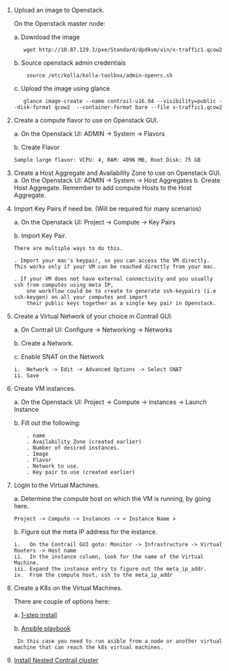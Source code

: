 1. Upload an image to Openstack.
   
    On the Openstack master node:
    
    a. Download the image 
    ```
       wget http://10.87.129.3/pxe/Standard/dpdkvm/vin/x-traffic1.qcow2
    ```
    b. Source openstack admin credentials
    ```
        source /etc/kolla/kolla-toolbox/admin-openrc.sh
    ```
    c. Upload the image using glance
    ```
       glance image-create --name contrail-u16.04 --visibility=public --disk-format qcow2  --container-format bare --file x-traffic1.qcow2
    ```

2. Create a compute flavor to use on Openstack GUI.

    a. On the Openstack UI:  ADMIN -> System -> Flavors
    
    b. Create Flavor
    
       Sample large flavor: VCPU: 4, RAM: 4096 MB, Root Disk: 75 GB
    
3. Create a Host Aggregate and Availability Zone to use on Openstack GUI.
    a. On the Openstack UI:  ADMIN -> System -> Host Aggregates
    b. Create Host Aggregate. Remember to add compute Hosts to the Host Aggregate.
    
4. Import Key Pairs if need be. (Will be required for many scenarios)
    
    a. On the Openstack UI: Project -> Compute -> Key Pairs
    
    b. Import Key Pair.
    
       There are multiple ways to do this.

       . Import your mac's keypair, so you can access the VM directly. This works only if your VM can be reached directly from your mac.

       . If your VM does not have external connectivity and you usually ssh from computes using meta IP,
           one workflow could be to create to generate ssh-keypairs (i.e ssh-keygen) on all your computes and import
           their public keys together as a single key pair in Openstack.

5. Create a Virtual Network of your choice in Contrail GUI.

    a. On Contrail UI: Configure -> Networking -> Networks
    
    b. Create a Network.
    
    c. Enable SNAT on the Network
    
       i.  Network -> Edit -> Advanced Options -> Select SNAT
       ii. Save

6. Create VM instances.

    a. On the Openstack UI: Project -> Compute -> instances -> Launch Instance
    
    b. Fill out the following:
    ```
        . name
        . Availability Zone (created earlier)
        . Number of desired instances.
        . Image
        . Flavor
        . Network to use.
        . Key pair to use (created earlier)
    ```

7. Login to the Virtual Machines.

    a. Determine the compute host on which the VM is running, by going here.

       Project -> Compute -> Instances -> < Instance Name >
      
    b. Figure out the meta IP address for the instance.

       i.   On the Contrail GUI goto: Monitor -> Infrastructure -> Virtual Routers -> Host name
       ii.  In the instance column, look for the name of the Virtual Machine.
       iii. Expand the instance entry to figure out the meta_ip_addr.
       iv.  From the compute host, ssh to the meta_ip_addr

8. Create a K8s on the Virtual Machines.

    There are couple of options here:
   
    a. [1-step install](https://github.com/Juniper/contrail-kubernetes-docs/blob/master/install/kubernetes/standalone-kubernetes-ubuntu.md)
    
    b. [Ansible playbook](https://github.com/Juniper/contrail-kubernetes-docs/blob/master/install/kubernetes/standalone-kubernete-ansible.md)
    
        In this case you need to run asible from a node or another virtual machine that can reach the k8s virtual machines.
       

9. [Install Nested Contrail cluster](https://github.com/Juniper/contrail-kubernetes-docs/blob/master/install/kubernetes/nested-kubernetes.md)



       
    
